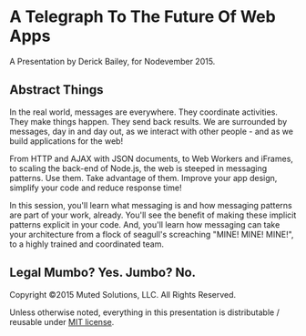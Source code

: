 # A Telegraph To The Future Of Web Apps

A Presentation by Derick Bailey, for Nodevember 2015.

## Abstract Things

In the real world, messages are everywhere. They coordinate activities. They make things happen. They send back results. We are surrounded by messages, day in and day out, as we interact with other people - and as we build applications for the web!

From HTTP and AJAX with JSON documents, to Web Workers and iFrames, to scaling the back-end of Node.js, the web is steeped in messaging patterns. Use them. Take advantage of them. Improve your app design, simplify your code and reduce response time!

In this session, you'll learn what messaging is and how messaging patterns are part of your work, already. You'll see the benefit of making these implicit patterns explicit in your code. And, you'll learn how messaging can take your architecture from a flock of seagull's screaching "MINE! MINE! MINE!", to a highly trained and coordinated team.


## Legal Mumbo? Yes. Jumbo? No.

Copyright &copy;2015 Muted Solutions, LLC. All Rights Reserved.

Unless otherwise noted, everything in this presentation is distributable / reusable under [MIT license](http://mutedsolutions.mit-license.org).
